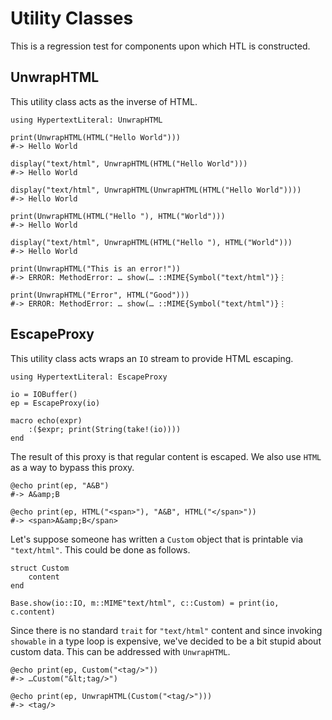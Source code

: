 # Utility Classes

This is a regression test for components upon which HTL is constructed.

## UnwrapHTML

This utility class acts as the inverse of HTML.

    using HypertextLiteral: UnwrapHTML

    print(UnwrapHTML(HTML("Hello World")))
    #-> Hello World

    display("text/html", UnwrapHTML(HTML("Hello World")))
    #-> Hello World

    display("text/html", UnwrapHTML(UnwrapHTML(HTML("Hello World"))))
    #-> Hello World

    print(UnwrapHTML(HTML("Hello "), HTML("World")))
    #-> Hello World

    display("text/html", UnwrapHTML(HTML("Hello "), HTML("World")))
    #-> Hello World

    print(UnwrapHTML("This is an error!"))
    #-> ERROR: MethodError: … show(… ::MIME{Symbol("text/html")}⋮

    print(UnwrapHTML("Error", HTML("Good")))
    #-> ERROR: MethodError: … show(… ::MIME{Symbol("text/html")}⋮

## EscapeProxy

This utility class acts wraps an `IO` stream to provide HTML escaping.

    using HypertextLiteral: EscapeProxy
    
    io = IOBuffer()
    ep = EscapeProxy(io)

    macro echo(expr)
        :($expr; print(String(take!(io))))
    end

The result of this proxy is that regular content is escaped. We also use
`HTML` as a way to bypass this proxy.


    @echo print(ep, "A&B")
    #-> A&amp;B

    @echo print(ep, HTML("<span>"), "A&B", HTML("</span>"))
    #-> <span>A&amp;B</span>

Let's suppose someone has written a `Custom` object that is printable
via `"text/html"`. This could be done as follows.

    struct Custom
        content
    end

    Base.show(io::IO, m::MIME"text/html", c::Custom) = print(io, c.content)

Since there is no standard `trait` for `"text/html"` content and since
invoking `showable` in a type loop is expensive, we've decided to be a
bit stupid about custom data. This can be addressed with `UnwrapHTML`.

    @echo print(ep, Custom("<tag/>"))
    #-> …Custom("&lt;tag/>")

    @echo print(ep, UnwrapHTML(Custom("<tag/>")))
    #-> <tag/>

